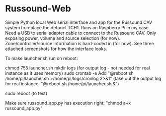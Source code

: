 # Russound-Web
Simple Python local Web serial interface and app for the Russound CAV system to replace the defunct TCH1.
Runs on Raspberry Pi in my case.
Need a USB to serial adapter cable to connect to the Russound CAV.
Only exposing power, volume and source selection (for now).
Zone/controller/source information is hard-coded in (for now).
See three attached screenshots for how the interface looks.

To make launcher.sh run on reboot:

chmod 755 launcher.sh
mkdir logs (for output log - not needed for real instance as it uses memory)
sudo crontab -e
Add "@reboot sh /home/pi/launcher.sh >/home/pi/logs/cronlog 2>&1" (take out the output log for real instance: "@reboot sh /home/pi/launcher.sh &")

sudo reboot (to test)

Make sure russound_app.py has execution right:
"chmod a+x russound_app.py"
